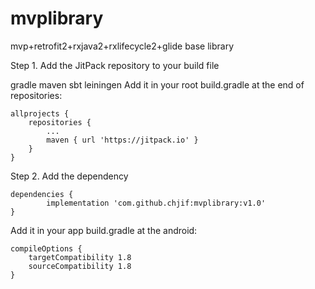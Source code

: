 # mvplibrary
mvp+retrofit2+rxjava2+rxlifecycle2+glide base library

Step 1. Add the JitPack repository to your build file

gradle
maven
sbt
leiningen
Add it in your root build.gradle at the end of repositories:

	allprojects {
		repositories {
			...
			maven { url 'https://jitpack.io' }
		}
	}
Step 2. Add the dependency

	dependencies {
	        implementation 'com.github.chjif:mvplibrary:v1.0'
	}
Add it in your app build.gradle at the android:

	compileOptions {
        targetCompatibility 1.8
        sourceCompatibility 1.8
    }
